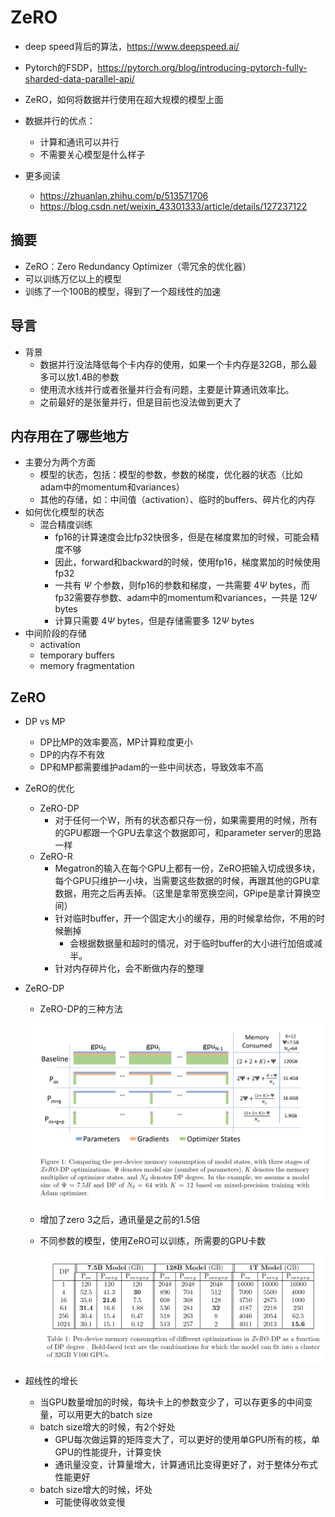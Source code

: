 # ZeRO

- deep speed背后的算法，https://www.deepspeed.ai/
- Pytorch的FSDP，https://pytorch.org/blog/introducing-pytorch-fully-sharded-data-parallel-api/

- ZeRO，如何将数据并行使用在超大规模的模型上面
- 数据并行的优点：
  - 计算和通讯可以并行
  - 不需要关心模型是什么样子
- 更多阅读
  - https://zhuanlan.zhihu.com/p/513571706
  - https://blog.csdn.net/weixin_43301333/article/details/127237122

## 摘要

- ZeRO：Zero Redundancy Optimizer（零冗余的优化器）
- 可以训练万亿以上的模型
- 训练了一个100B的模型，得到了一个超线性的加速



## 导言

- 背景
  - 数据并行没法降低每个卡内存的使用，如果一个卡内存是32GB，那么最多可以放1.4B的参数
  - 使用流水线并行或者张量并行会有问题，主要是计算通讯效率比。
  - 之前最好的是张量并行，但是目前也没法做到更大了



## 内存用在了哪些地方

- 主要分为两个方面
  - 模型的状态，包括：模型的参数，参数的梯度，优化器的状态（比如adam中的momentum和variances）
  - 其他的存储，如：中间值（activation）、临时的buffers、碎片化的内存
- 如何优化模型的状态
  - 混合精度训练
    - fp16的计算速度会比fp32快很多，但是在梯度累加的时候，可能会精度不够
    - 因此，forward和backward的时候，使用fp16，梯度累加的时候使用fp32
    - 一共有 $\Psi$ 个参数，则fp16的参数和梯度，一共需要 $4\Psi$ bytes，而fp32需要存参数、adam中的momentum和variances，一共是 $12\Psi$ bytes
    - 计算只需要 $4\Psi$ bytes，但是存储需要多 $12\Psi$ bytes
- 中间阶段的存储
  - activation
  - temporary buffers
  - memory fragmentation



## ZeRO

- DP vs MP
  - DP比MP的效率要高，MP计算粒度更小
  - DP的内存不有效
  - DP和MP都需要维护adam的一些中间状态，导致效率不高

- ZeRO的优化
  - ZeRO-DP
    - 对于任何一个W，所有的状态都只存一份，如果需要用的时候，所有的GPU都跟一个GPU去拿这个数据即可，和parameter server的思路一样
  - ZeRO-R
    - Megatron的输入在每个GPU上都有一份，ZeRO把输入切成很多块，每个GPU只维护一小块，当需要这些数据的时候，再跟其他的GPU拿数据，用完之后再丢掉。（这里是拿带宽换空间，GPipe是拿计算换空间）
    - 针对临时buffer，开一个固定大小的缓存，用的时候拿给你，不用的时候删掉
      - 会根据数据量和超时的情况，对于临时buffer的大小进行加倍或减半。
    - 针对内存碎片化，会不断做内存的整理

- ZeRO-DP

  - ZeRO-DP的三种方法

  ![zero_dp](pics/zero_dp.png)

  - 增加了zero 3之后，通讯量是之前的1.5倍

  - 不同参数的模型，使用ZeRO可以训练，所需要的GPU卡数

    ![zero_dp_para_table](pics/zero_dp_para_table.png)

- 超线性的增长
  - 当GPU数量增加的时候，每块卡上的参数变少了，可以存更多的中间变量，可以用更大的batch size
  - batch size增大的时候，有2个好处
    - GPU每次做运算的矩阵变大了，可以更好的使用单GPU所有的核，单GPU的性能提升，计算变快
    - 通讯量没变，计算量增大，计算通讯比变得更好了，对于整体分布式性能更好
  - batch size增大的时候，坏处
    - 可能使得收敛变慢